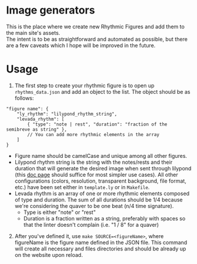# Image generators  
This is the place where we create new Rhythmic Figures and add them to the main site's assets.  
The intent is to be as straightforward and automated as possible, but there are a few caveats which I hope will be improved in the future.  

# Usage  
1. The first step to create your rhythmic figure is to open up `rhythms_data.json` and add an object to the list. The object should be as follows:  
```jsonc
"figure name": {
    "ly_rhythm": "lilypond_rhythm_string",
    "levada_rhythm": [
        { "type": "note | rest", "duration": "fraction of the semibreve as string" },
        // You can add more rhythmic elements in the array
    ]
}
```  
- Figure name should be camelCase and unique among all other figures.  
- Lilypond rhythm string is the string with the notes/rests and their duration that will generate the desired image when sent through lilypond (this [doc page](http://lilypond.org/doc/v2.20/Documentation/notation/writing-rhythms) should suffice for most simpler use cases). All other configurations (colors, resolution, transparent background, file format, etc.) have been set either in `template.ly` or in `Makefile`.  
- Levada rhythm is an array of one or more rhythmic elements composed of type and duration. The sum of all durations should be 1/4 because we're considering the quaver to be one beat (n/4 time signature).  
    - Type is either "note" or "rest"  
    - Duration is a fraction written as a string, preferably with spaces so that the linter doesn't complain (i.e. "1 / 8" for a quaver)  
  
2. After you've defined it, use `make SOURCE=<figureName>`, where figureName is the figure name defined in the JSON file. This command will create all necessary and files directories and should be already up on the website upon reload.